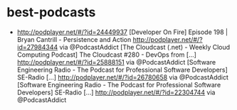 # best-podcasts
* http://podplayer.net/#/?id=24449937
[Developer On Fire] Episode 198 | Bryan Cantrill - Persistence and Action
http://podplayer.net/#/?id=27984344 via @PodcastAddict
[The Cloudcast (.net) - Weekly Cloud Computing Podcast] The Cloudcast #280 - DevOps from [...]
http://podplayer.net/#/?id=25888151 via @PodcastAddict
[Software Engineering Radio - The Podcast for Professional Software Developers] SE-Radio [...]
http://podplayer.net/#/?id=26780658 via @PodcastAddict
[Software Engineering Radio - The Podcast for Professional Software Developers] SE-Radio [...]
http://podplayer.net/#/?id=22304744 via @PodcastAddict
